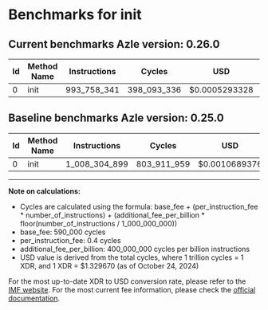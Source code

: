 # Benchmarks for init

## Current benchmarks Azle version: 0.26.0

| Id  | Method Name | Instructions | Cycles      | USD           | USD/Million Calls | Change                                 |
| --- | ----------- | ------------ | ----------- | ------------- | ----------------- | -------------------------------------- |
| 0   | init        | 993_758_341  | 398_093_336 | $0.0005293328 | $529.33           | <font color="green">-14_546_558</font> |

## Baseline benchmarks Azle version: 0.25.0

| Id  | Method Name | Instructions  | Cycles      | USD           | USD/Million Calls |
| --- | ----------- | ------------- | ----------- | ------------- | ----------------- |
| 0   | init        | 1_008_304_899 | 803_911_959 | $0.0010689376 | $1_068.93         |

---

**Note on calculations:**

- Cycles are calculated using the formula: base_fee + (per_instruction_fee \* number_of_instructions) + (additional_fee_per_billion \* floor(number_of_instructions / 1_000_000_000))
- base_fee: 590_000 cycles
- per_instruction_fee: 0.4 cycles
- additional_fee_per_billion: 400_000_000 cycles per billion instructions
- USD value is derived from the total cycles, where 1 trillion cycles = 1 XDR, and 1 XDR = $1.329670 (as of October 24, 2024)

For the most up-to-date XDR to USD conversion rate, please refer to the [IMF website](https://www.imf.org/external/np/fin/data/rms_sdrv.aspx).
For the most current fee information, please check the [official documentation](https://internetcomputer.org/docs/current/developer-docs/gas-cost#execution).
